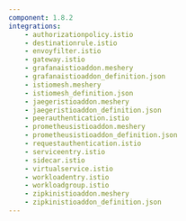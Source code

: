 ```yaml
---
component: 1.8.2
integrations:
    - authorizationpolicy.istio
    - destinationrule.istio
    - envoyfilter.istio
    - gateway.istio
    - grafanaistioaddon.meshery
    - grafanaistioaddon_definition.json
    - istiomesh.meshery
    - istiomesh_definition.json
    - jaegeristioaddon.meshery
    - jaegeristioaddon_definition.json
    - peerauthentication.istio
    - prometheusistioaddon.meshery
    - prometheusistioaddon_definition.json
    - requestauthentication.istio
    - serviceentry.istio
    - sidecar.istio
    - virtualservice.istio
    - workloadentry.istio
    - workloadgroup.istio
    - zipkinistioaddon.meshery
    - zipkinistioaddon_definition.json
---
```

